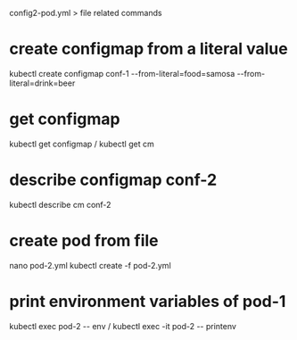 config2-pod.yml > file related commands

# create configmap from a literal value
kubectl create configmap conf-1 --from-literal=food=samosa --from-literal=drink=beer

# get configmap
kubectl get configmap 
/ 
kubectl get cm 

# describe configmap conf-2
kubectl describe cm conf-2

# create pod from file
nano pod-2.yml
kubectl create -f pod-2.yml

# print environment variables of pod-1
kubectl exec pod-2 -- env 
/ 
kubectl exec -it pod-2 -- printenv 